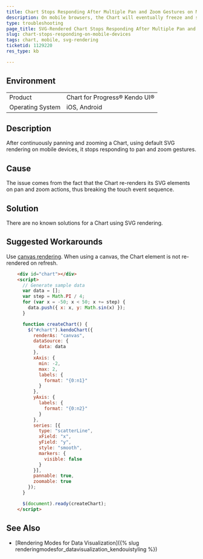 ```yaml
---
title: Chart Stops Responding After Multiple Pan and Zoom Gestures on Mobile Devices
description: On mobile browsers, the Chart will eventually freeze and stop responding to touch gestures after multiple zooms and/or pans.
type: troubleshooting
page_title: SVG-Rendered Chart Stops Responding After Multiple Pan and Zoom Gestures
slug: chart-stops-responding-on-mobile-devices
tags: chart, mobile, svg-rendering
ticketid: 1129220
res_type: kb

---
```


## Environment
<table>
 <tr>
  <td>Product</td>
  <td>Chart for Progress® Kendo UI®</td>
 </tr>
 <tr>
  <td>Operating System</td>
  <td>iOS, Android</td>
 </tr>
</table>


## Description
After continuously panning and zooming a Chart, using default SVG rendering on mobile devices, it stops responding to pan and zoom gestures.

## Cause
The issue comes from the fact that the Chart re-renders its SVG elements on pan and zoom actions, thus breaking the touch event sequence. 

## Solution
There are no known solutions for a Chart using SVG rendering.

## Suggested Workarounds
Use [canvas rendering](/api/javascript/dataviz/ui/chart#configuration-renderAs). When using a canvas, the Chart element is not re-rendered on refresh.

```html
    <div id="chart"></div>
    <script>
      // Generate sample data
      var data = [];
      var step = Math.PI / 4;
      for (var x = -50; x < 50; x += step) {
        data.push({ x: x, y: Math.sin(x) });
      }

      function createChart() {
        $("#chart").kendoChart({
          renderAs: "canvas",
          dataSource: {
            data: data
          },
          xAxis: {
            min: -2,
            max: 2,
            labels: {
              format: "{0:n1}"
            }
          },
          yAxis: {
            labels: {
              format: "{0:n2}"
            }
          },
          series: [{
            type: "scatterLine",
            xField: "x",
            yField: "y",
            style: "smooth",
            markers: {
              visible: false
            }
          }],
          pannable: true,
          zoomable: true
        });
      }

      $(document).ready(createChart);
    </script>
```

## See Also

* [Rendering Modes for Data Visualization]({% slug renderingmodesfor_datavisualization_kendouistyling %})